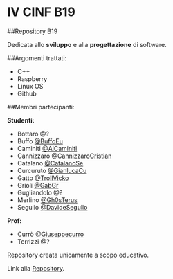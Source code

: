 IV CINF B19
=======

##Repository B19

Dedicata allo **sviluppo** e alla **progettazione** di software.

##Argomenti trattati:

  * C++
  * Raspberry
  * Linux OS
  * Github

##Membri partecipanti:

**Studenti:**
  * Bottaro		@?
  * Buffo		[@BuffoEu](https://github.com/BuffoEu)
  * Caminiti	[@AlCaminiti](https://github.com/AlCaminiti)
  * Cannizzaro	[@CannizzaroCristian](https://github.com/CannizzaroCristian)
  * Catalano	[@CatalanoSe](https://github.com/CatalanoSe)
  * Curcuruto	[@GianlucaCu](https://github.com/GianlucaCu)
  * Gatto		[@TrollVicko](https://github.com/TrollVicko)
  * Grioli		[@GabGr](https://github.com/GabGr)
  * Gugliandolo	@?
  * Merlino		[@Gh0sTerus](https://github.com/Gh0sTerus)
  * Segullo		[@DavideSegullo](https://github.com/DavideSegullo)

**Prof:**
  * Currò		[@Giuseppecurro](https://github.com/Giuseppecurro)
  * Terrizzi	@?

Repository creata unicamente a scopo educativo.

Link alla [Repository](https://github.com/4CInformatica/B19/).